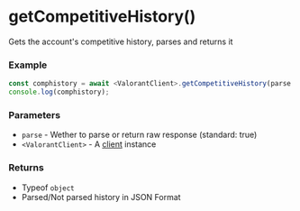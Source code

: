 # getCompetitiveHistory()
Gets the account's competitive history, parses and returns it
</br>

### Example
```js
const comphistory = await <ValorantClient>.getCompetitiveHistory(parse: boolean);
console.log(comphistory);
```

### Parameters
* `parse` - Wether to parse or return raw response (standard: true)
* `<ValorantClient>` - A [client](https://valorant-js.stoplight.io/docs/valorant-js/docs/client/Constructor.md) instance

### Returns
* Typeof `object`
* Parsed/Not parsed history in JSON Format


